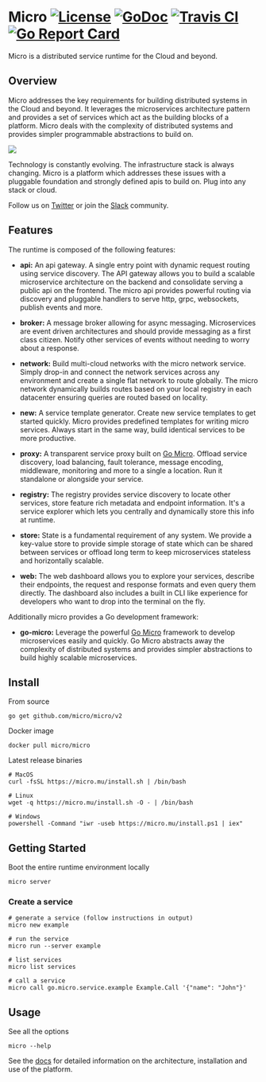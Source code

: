 # Micro [![License](https://img.shields.io/:license-apache-blue.svg)](https://opensource.org/licenses/Apache-2.0) [![GoDoc](https://godoc.org/github.com/micro/micro?status.svg)](https://godoc.org/github.com/micro/micro) [![Travis CI](https://travis-ci.org/micro/micro.svg?branch=master)](https://travis-ci.org/micro/micro) [![Go Report Card](https://goreportcard.com/badge/micro/micro)](https://goreportcard.com/report/github.com/micro/micro)

Micro is a distributed service runtime for the Cloud and beyond.

## Overview

Micro addresses the key requirements for building distributed systems in the Cloud and beyond. It leverages the microservices
architecture pattern and provides a set of services which act as the building blocks of a platform. Micro deals
with the complexity of distributed systems and provides simpler programmable abstractions to build on.

<img src="https://micro.mu/runtime01.svg?load" />

Technology is constantly evolving. The infrastructure stack is always changing. Micro is a platform which
addresses these issues with a pluggable foundation and strongly defined apis to build on. Plug into any stack or cloud.

Follow us on [Twitter](https://twitter.com/microhq) or join the [Slack](https://micro.mu/slack) community.

## Features

The runtime is composed of the following features:

- **api:** An api gateway. A single entry point with dynamic request routing using service discovery. The API gateway allows you to build a scalable
microservice architecture on the backend and consolidate serving a public api on the frontend. The micro api provides powerful routing
via discovery and pluggable handlers to serve http, grpc, websockets, publish events and more.

- **broker:** A message broker allowing for async messaging. Microservices are event driven architectures and should provide messaging as a first
class citizen. Notify other services of events without needing to worry about a response.

- **network:** Build multi-cloud networks with the micro network service. Simply drop-in and connect the network services across any environment
and create a single flat network to route globally. The micro network dynamically builds routes based on your local registry in each datacenter
ensuring queries are routed based on locality.

- **new:** A service template generator. Create new service templates to get started quickly. Micro provides predefined templates for writing micro services.
Always start in the same way, build identical services to be more productive.

- **proxy:** A transparent service proxy built on [Go Micro](https://github.com/micro/go-micro). Offload service discovery, load balancing,
fault tolerance, message encoding, middleware, monitoring and more to a single a location. Run it standalone or alongside your service.

- **registry:** The registry provides service discovery to locate other services, store feature rich metadata and endpoint information. It's a
service explorer which lets you centrally and dynamically store this info at runtime.

- **store:** State is a fundamental requirement of any system. We provide a key-value store to provide simple storage of state which can be shared
between services or offload long term to keep microservices stateless and horizontally scalable.

- **web:** The web dashboard allows you to explore your services, describe their endpoints, the request and response formats and even
query them directly. The dashboard also includes a built in CLI like experience for developers who want to drop into the terminal on the fly.

Additionally micro provides a Go development framework:

- **go-micro:** Leverage the powerful [Go Micro](https://github.com/micro/go-micro) framework to develop microservices easily and quickly.
Go Micro abstracts away the complexity of distributed systems and provides simpler abstractions to build highly scalable microservices.

## Install

From source

```
go get github.com/micro/micro/v2
```

Docker image

```
docker pull micro/micro
```

Latest release binaries

```
# MacOS
curl -fsSL https://micro.mu/install.sh | /bin/bash

# Linux
wget -q https://micro.mu/install.sh -O - | /bin/bash

# Windows
powershell -Command "iwr -useb https://micro.mu/install.ps1 | iex"
```

## Getting Started

Boot the entire runtime environment locally

```
micro server
```

### Create a service

```
# generate a service (follow instructions in output)
micro new example

# run the service
micro run --server example

# list services
micro list services

# call a service
micro call go.micro.service.example Example.Call '{"name": "John"}'
```

## Usage

See all the options

```
micro --help
```

See the [docs](https://micro.mu/docs/runtime.html) for detailed information on the architecture, installation and use of the platform.
